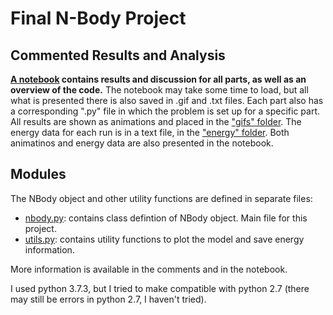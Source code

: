 # Final N-Body Project

## Commented Results and Analysis
**[A notebook](https://github.com/vandalt/phys512/tree/master/psets/nbody/nbody.ipynb) contains results and discussion for all parts, as well as an overview of the code.**
The notebook may take some time to load, but all what is presented there is also saved in .gif and .txt files. Each part also has a corresponding ".py" file in which the problem is set up for a specific part. All results are shown as animations and placed in the ["gifs" folder](https://github.com/vandalt/phys512/tree/master/psets/nbody/gifs). The energy data for each run is in a text file, in the ["energy" folder](https://github.com/vandalt/phys512/tree/master/psets/nbody/energy). Both animatinos and energy data are also presented in the notebook.

## Modules
The NBody object and other utility functions are defined in separate files:
    
- [nbody.py](https://github.com/vandalt/phys512/tree/master/psets/nbody/nbody.py): contains class defintion of NBody object. Main file for this project.
- [utils.py](https://github.com/vandalt/phys512/tree/master/psets/nbody/utils.py): contains utility functions to plot the model and save energy information.

More information is available in the comments and in the notebook.

I used python 3.7.3, but I tried to make compatible with python 2.7 (there may still be errors in python 2.7, I haven't tried).
